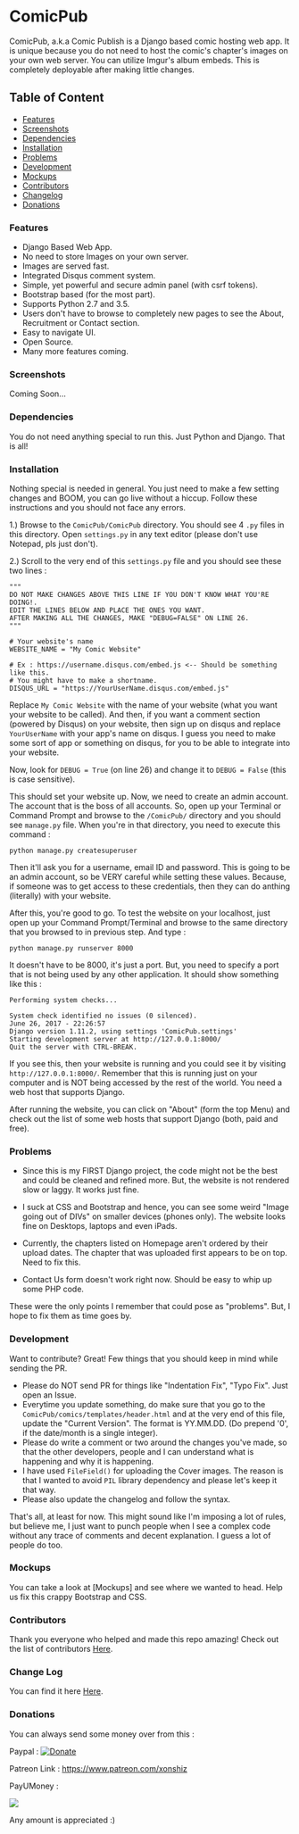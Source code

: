 # ComicPub

ComicPub, a.k.a Comic Publish is a Django based comic hosting web app. It is unique because you do not need to host the comic's chapter's images on your own web server. You can utilize Imgur's album embeds. This is completely deployable after making little changes.

## Table of Content

* [Features](#features)
* [Screenshots](#screenshots)
* [Dependencies](#dependencies)
* [Installation](#installation)
* [Problems](#problems)
* [Development](#development)
* [Mockups](#mockups)
* [Contributors](#contributors)
* [Changelog](#change-Log)
* [Donations](#donations)

### Features

  - Django Based Web App.
  - No need to store Images on your own server.
  - Images are served fast.
  - Integrated Disqus comment system.
  - Simple, yet powerful and secure admin panel (with csrf tokens).
  - Bootstrap based (for the most part).
  - Supports Python 2.7 and 3.5.
  - Users don't have to browse to completely new pages to see the About, Recruitment or Contact section.
  - Easy to navigate UI.
  - Open Source.
  - Many more features coming.

### Screenshots

Coming Soon...

### Dependencies

You do not need anything special to run this. Just Python and Django. That is all!

### Installation

Nothing special is needed in general. You just need to make a few setting changes and BOOM, you can go live without a hiccup. Follow these instructions and you should not face any errors.

1.) Browse to the `ComicPub/ComicPub` directory. You should see 4 `.py` files in this directory. Open `settings.py` in any text editor (please don't use Notepad, pls just don't).

2.) Scroll to the very end of this `settings.py` file and you should see these two lines :

```
"""
DO NOT MAKE CHANGES ABOVE THIS LINE IF YOU DON'T KNOW WHAT YOU'RE DOING!.
EDIT THE LINES BELOW AND PLACE THE ONES YOU WANT.
AFTER MAKING ALL THE CHANGES, MAKE "DEBUG=FALSE" ON LINE 26.
"""

# Your website's name
WEBSITE_NAME = "My Comic Website"

# Ex : https://username.disqus.com/embed.js <-- Should be something like this.
# You might have to make a shortname.
DISQUS_URL = "https://YourUserName.disqus.com/embed.js"
```

Replace `My Comic Website` with the name of your website (what you want your website to be called). And then, if you want a comment section (powered by Disqus) on your website, then sign up on disqus and replace `YourUserName` with your app's name on disqus. I guess you need to make some sort of app or something on disqus, for you to be able to integrate into your website.

Now, look for `DEBUG = True` (on line 26) and change it to `DEBUG = False` (this is case sensitive).

This should set your website up. Now, we need to create an admin account. The account that is the boss of all accounts.
So, open up your Terminal or Command Prompt and browse to the `/ComicPub/` directory and you should see `manage.py` file.
When you're in that directory, you need to execute this command :

```
python manage.py createsuperuser
```

Then it'll ask you for a username, email ID and password. This is going to be an admin account, so be VERY careful while setting these values. Because, if someone was to get access to these credentials, then they can do anthing (literally) with your website.

After this, you're good to go. To test the website on your localhost, just open up your Command Prompt/Terminal and browse to the same directory that you browsed to in previous step. And type :

```
python manage.py runserver 8000
```

It doesn't have to be 8000, it's just a port. But, you need to specify a port that is not being used by any other application. It should show something like this :

```
Performing system checks...

System check identified no issues (0 silenced).
June 26, 2017 - 22:26:57
Django version 1.11.2, using settings 'ComicPub.settings'
Starting development server at http://127.0.0.1:8000/
Quit the server with CTRL-BREAK.
```

If you see this, then your website is running and you could see it by visiting `http://127.0.0.1:8000/`. Remember that this is running just on your computer and is NOT being accessed by the rest of the world. You need a web host that supports Django.

After running the website, you can click on "About" (form the top Menu) and check out the list of some web hosts that support Django (both, paid and free).

### Problems

* Since this is my FIRST Django project, the code might not be the best and could be cleaned and refined more. But, the website is not rendered slow or laggy. It works just fine.

* I suck at CSS and Bootstrap and hence, you can see some weird "Image going out of DIVs" on smaller devices (phones only). The website looks fine on Desktops, laptops and even iPads.

* Currently, the chapters listed on Homepage aren't ordered by their upload dates. The chapter that was uploaded first appears to be on top. Need to fix this.

* Contact Us form doesn't work right now. Should be easy to whip up some PHP code.

These were the only points I remember that could pose as "problems". But, I hope to fix them as time goes by.

### Development

Want to contribute? Great! Few things that you should keep in mind while sending the PR.

* Please do NOT send PR for things like "Indentation Fix", "Typo Fix". Just open an Issue.
* Everytime you update something, do make sure that you go to the `ComicPub/comics/templates/header.html` and at the very end of this file, update the "Current Version". The format is YY.MM.DD. (Do prepend '0', if the date/month is a single integer).
* Please do write a comment or two around the changes you've made, so that the other developers, people and I can understand what is happening and why it is happening.
* I have used `FileField()` for uploading the Cover images. The reason is that I wanted to avoid `PIL` library dependency and please let's keep it that way.
* Please also update the changelog and follow the syntax.

That's all, at least for now. This might sound like I'm imposing a lot of rules, but believe me, I just want to punch people when I see a complex code without any trace of comments and decent explanation. I guess a lot of people do too.

### Mockups

You can take a look at [Mockups] and see where we wanted to head. Help us fix this crappy Bootstrap and CSS.

### Contributors

Thank you everyone who helped and made this repo amazing!
Check out the list of contributors [Here](https://github.com/Xonshiz/ComicPub).

### Change Log

You can find it here [Here](https://github.com/Xonshiz/ComicPub).

### Donations
You can always send some money over from this :

Paypal : [![Donate](https://img.shields.io/badge/Donate-PayPal-green.svg)](https://www.paypal.me/xonshiz)

Patreon Link : https://www.patreon.com/xonshiz

PayUMoney :

<div class="pm-button">
  <a href="https://www.payumoney.com/paybypayumoney/#/04EE508CD699DDFA8F7E827E1CB98B85">
    <img src="https://www.payumoney.com/media/images/payby_payumoney/new_buttons/22.png" />
  </a>
</div>

Any amount is appreciated :)
